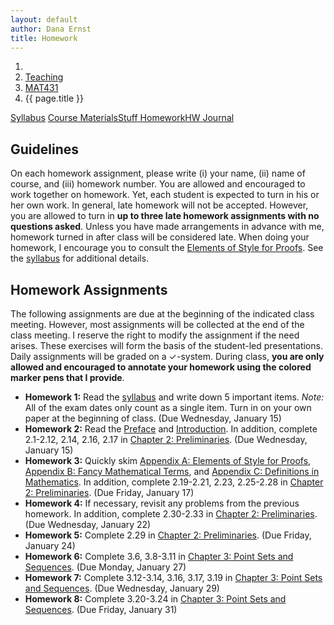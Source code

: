 ```yaml
---
layout: default
author: Dana Ernst
title: Homework
---
```


<ol class="breadcrumb">
  <li><a href="/"><i class="fa fa-home"></i></a></li>
  <li><a href="/teaching/">Teaching</a></li>
  <li><a href="/teaching/mat431s20">MAT431</a></li>
  <li class="active">{{ page.title }}</li>
</ol>

<div class="row">
<div class="col-xs-12">
<div class="btn-group btn-group-justified">
<a class="btn btn-default btn-success" href="{{site.baseurl}}/teaching/mat431s20/syllabus/">Syllabus</a>
<a class="btn btn-default btn-primary" href="{{site.baseurl}}/teaching/mat431s20/materials/">
<span class="hidden-xs">Course Materials</span><span class="visible-xs">Stuff</span>
</a>
<a class="btn btn-default btn-warning" href="{{site.baseurl}}/teaching/mat431s20/homework/">
<span class="hidden-xs">Homework</span><span class="visible-xs">HW</span>
</a>
<a class="btn btn-default btn-info" href="{{site.baseurl}}/teaching/mat431s20/journal/">Journal</a>
</div>
</div>
</div>

## Guidelines ##
On each homework assignment, please write (i) your name, (ii) name of course, and (iii) homework number. You are allowed and encouraged to work together on homework. Yet, each student is expected to turn in his or her own work. In general, late homework will not be accepted. However, you are allowed to turn in **up to three late homework assignments with no questions asked**. Unless you have made arrangements in advance with me, homework turned in after class will be considered late. When doing your homework, I encourage you to consult the [Elements of Style for Proofs]({{site.baseurl}}/teaching/ElementsOfStyle.pdf). See the [syllabus]({{site.baseurl}}/teaching/mat431s20/syllabus/) for additional details.

## Homework Assignments ##
The following assignments are due at the beginning of the indicated class meeting. However, most assignments will be collected at the end of the class meeting.  I reserve the right to modify the assignment if the need arises.  These exercises will form the basis of the student-led presentations.  Daily assignments will be graded on a $\checkmark$-system.  During class, **you are only allowed and encouraged to annotate your homework using the colored marker pens that I provide**.

- **Homework 1:** Read the [syllabus]({{site.baseurl}}/teaching/mat431s20/syllabus/) and write down 5 important items.  *Note:*  All of the exam dates only count as a single item.  Turn in on your own paper at the beginning of class. (Due Wednesday, January 15)
- **Homework 2:** Read the [Preface]({{site.baseurl}}/teaching/mat431s20/Preface.pdf) and [Introduction]({{site.baseurl}}/teaching/mat431s20/Introduction.pdf). In addition, complete 2.1-2.12, 2.14, 2.16, 2.17 in [Chapter 2: Preliminaries]({{site.baseurl}}/teaching/mat431s20/Preliminaries.pdf). (Due Wednesday, January 15)
- **Homework 3:** Quickly skim [Appendix A: Elements of Style for Proofs]({{site.baseurl}}/teaching/mat320s20/ElementsOfStyle.pdf), [Appendix B: Fancy Mathematical Terms]({{site.baseurl}}/teaching/mat320s20/FancyMathematicalTerms.pdf), and [Appendix C: Definitions in Mathematics]({{site.baseurl}}/teaching/mat320s20/Definitions.pdf). In addition, complete 2.19-2.21, 2.23, 2.25-2.28 in [Chapter 2: Preliminaries]({{site.baseurl}}/teaching/mat431s20/Preliminaries.pdf). (Due Friday, January 17)
- **Homework 4:** If necessary, revisit any problems from the previous homework. In addition, complete 2.30-2.33 in [Chapter 2: Preliminaries]({{site.baseurl}}/teaching/mat431s20/Preliminaries.pdf). (Due Wednesday, January 22)
- **Homework 5:** Complete 2.29 in [Chapter 2: Preliminaries]({{site.baseurl}}/teaching/mat431s20/Preliminaries.pdf). (Due Friday, January 24)
- **Homework 6:** Complete 3.6, 3.8-3.11 in [Chapter 3: Point Sets and Sequences]({{site.baseurl}}/teaching/mat431s20/PointSetsSequences.pdf). (Due Monday, January 27)
- **Homework 7:** Complete 3.12-3.14, 3.16, 3.17, 3.19 in [Chapter 3: Point Sets and Sequences]({{site.baseurl}}/teaching/mat431s20/PointSetsSequences.pdf). (Due Wednesday, January 29)
- **Homework 8:** Complete 3.20-3.24 in [Chapter 3: Point Sets and Sequences]({{site.baseurl}}/teaching/mat431s20/PointSetsSequences.pdf). (Due Friday, January 31)
